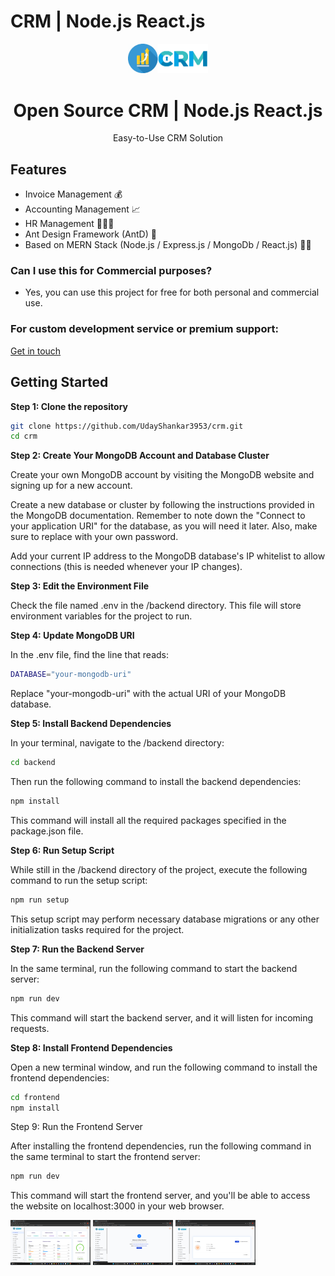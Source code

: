 # CRM | Node.js React.js
<div align="center">
    <a href="https://www.example.com/">
        <img src="/frontend/src/style/images/idurar-crm-erp.svg" width="128px" />
    </a>
    <h1>Open Source CRM | Node.js React.js</h1>
    <p align="center">
        <p>Easy-to-Use CRM Solution</p>
    </p>

</div>

## Features

- Invoice Management 💰
- Accounting Management 📈
- HR Management 🧑‍🤝‍🧑
- Ant Design Framework (AntD) 🐜
- Based on MERN Stack (Node.js / Express.js / MongoDb / React.js) 👨‍💻

### Can I use this for Commercial purposes?

- Yes, you can use this project for free for both personal and commercial use.

### For custom development service or premium support:

[Get in touch](mailto:212g1a3953@gmail.com)


## Getting Started

**Step 1: Clone the repository**

```bash
git clone https://github.com/UdayShankar3953/crm.git
cd crm
```

**Step 2: Create Your MongoDB Account and Database Cluster**

Create your own MongoDB account by visiting the MongoDB website and signing up for a new account.

Create a new database or cluster by following the instructions provided in the MongoDB documentation. Remember to note down the "Connect to your application URI" for the database, as you will need it later. Also, make sure to replace <password> with your own password.

Add your current IP address to the MongoDB database's IP whitelist to allow connections (this is needed whenever your IP changes).

**Step 3: Edit the Environment File**

Check the file named .env in the /backend directory. This file will store environment variables for the project to run.

**Step 4: Update MongoDB URI**

In the .env file, find the line that reads:
```bash
DATABASE="your-mongodb-uri"
```
Replace "your-mongodb-uri" with the actual URI of your MongoDB database.

**Step 5: Install Backend Dependencies**

In your terminal, navigate to the /backend directory:

```bash
cd backend
```
Then run the following command to install the backend dependencies:

```bash
npm install
```
This command will install all the required packages specified in the package.json file.

**Step 6: Run Setup Script**

While still in the /backend directory of the project, execute the following command to run the setup script:
```bash
npm run setup
```
This setup script may perform necessary database migrations or any other initialization tasks required for the project.

**Step 7: Run the Backend Server**

In the same terminal, run the following command to start the backend server:
```bash
npm run dev
```
This command will start the backend server, and it will listen for incoming requests.

**Step 8: Install Frontend Dependencies**

Open a new terminal window, and run the following command to install the frontend dependencies:
```bash
cd frontend
npm install
```
Step 9: Run the Frontend Server

After installing the frontend dependencies, run the following command in the same terminal to start the frontend server:
```bash
npm run dev
```
This command will start the frontend server, and you'll be able to access the website on localhost:3000 in your web browser.

<img src="frontend/Screenshots/Screenshot (202).png" width="128px" />
<img src="frontend/Screenshots/Screenshot (204).png" width="128px" />
<img src="frontend/Screenshots/Screenshot (205).png" width="128px" />
